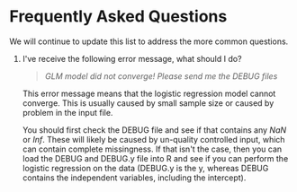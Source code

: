 # Frequently Asked Questions
We will continue to update this list to address the more common questions.

1. I've receive the following error message, what should I do? 

    > *GLM model did not converge! Please send me the DEBUG files*

    This error message means that the logistic regression model cannot
    converge. This is usually caused by small sample size or caused by 
    problem in the input file. 
    
    You should first check the DEBUG file 
    and see if that contains any *NaN* or *Inf*. These will likely be
    caused by un-quality controlled input, which can contain complete
    missingness. If that isn't the case, then you can load the DEBUG and 
    DEBUG.y file into R and see if you can perform the logistic regression
    on the data (DEBUG.y is the y, whereas DEBUG contains the independent 
    variables, including the intercept). 

